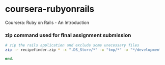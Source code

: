 # coursera-rubyonrails
Coursera: Ruby on Rails - An Introduction

### zip command used for final assignment submission
```sh
# zip the rails application and exclude some unecessary files
zip -r recipefinder.zip * -x ".DS_Store/*" -x "tmp/*" -x "*/development.log" -x "*/development.sqlite3" -x "*/2*_create_recipes.rb" -x "Gemfile.zip"
```

```ruby
end.
```
